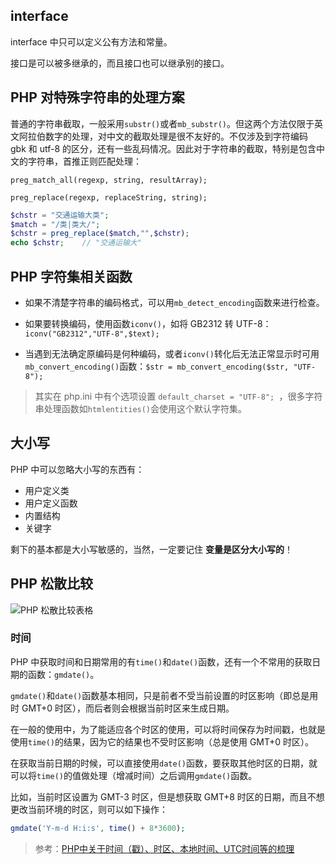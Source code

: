 ## interface

interface 中只可以定义公有方法和常量。

接口是可以被多继承的，而且接口也可以继承别的接口。

## PHP 对特殊字符串的处理方案

普通的字符串截取，一般采用`substr()`或者`mb_substr()`。但这两个方法仅限于英文阿拉伯数字的处理，对中文的截取处理是很不友好的。不仅涉及到字符编码 gbk 和 utf-8 的区分，还有一些乱码情况。因此对于字符串的截取，特别是包含中文的字符串，首推正则匹配处理：

`preg_match_all(regexp, string, resultArray);`

`preg_replace(regexp, replaceString, string);`

```php
$chstr = "交通运输大类";
$match = "/类|类大/";
$chstr = preg_replace($match,"",$chstr);
echo $chstr;	// "交通运输大"
```

## PHP 字符集相关函数

* 如果不清楚字符串的编码格式，可以用`mb_detect_encoding`函数来进行检查。

* 如果要转换编码，使用函数`iconv()`，如将 GB2312  转 UTF-8：`iconv("GB2312","UTF-8",$text);`

* 当遇到无法确定原编码是何种编码，或者`iconv()`转化后无法正常显示时可用`mb_convert_encoding()`函数：`$str = mb_convert_encoding($str, "UTF-8");`

> 其实在 php.ini 中有个选项设置 `default_charset = "UTF-8"; `，很多字符串处理函数如`htmlentities()`会使用这个默认字符集。

## 大小写

PHP 中可以忽略大小写的东西有：

* 用户定义类
* 用户定义函数
* 内置结构
* 关键字

剩下的基本都是大小写敏感的，当然，一定要记住 **变量是区分大小写的**！

## PHP 松散比较

![PHP 松散比较表格](http://cnd.qiniu.lin07ux.cn/markdown/1479796890234.png)

### 时间

PHP 中获取时间和日期常用的有`time()`和`date()`函数，还有一个不常用的获取日期的函数：`gmdate()`。

`gmdate()`和`date()`函数基本相同，只是前者不受当前设置的时区影响（即总是用时 GMT+0 时区），而后者则会根据当前时区来生成日期。

在一般的使用中，为了能适应各个时区的使用，可以将时间保存为时间戳，也就是使用`time()`的结果，因为它的结果也不受时区影响（总是使用 GMT+0 时区）。

在获取当前日期的时候，可以直接使用`date()`函数，要获取其他时区的日期，就可以将`time()`的值做处理（增减时间）之后调用`gmdate()`函数。

比如，当前时区设置为 GMT-3 时区，但是想获取 GMT+8 时区的日期，而且不想更改当前环境的时区，则可以如下操作：

```php
gmdate('Y-m-d H:i:s', time() + 8*3600);
```

> 参考：[PHP中关于时间（戳）、时区、本地时间、UTC时间等的梳理](https://www.tangshuang.net/2794.html)